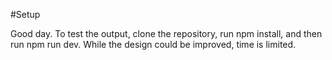 #Setup

Good day. To test the output, clone the repository, run npm install, and then run npm run dev. While the design could be improved, time is limited.

